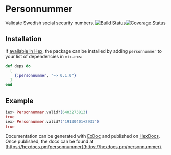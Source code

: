 # Personnummer
Validate Swedish social security numbers.
[![Build Status](https://travis-ci.org/brolaugh/personnummer-elixir.svg?branch=master)](https://travis-ci.org/brolaugh/personnummer-elixir)[![Coverage Status](https://coveralls.io/repos/github/brolaugh/personnummer-elixir/badge.svg?branch=master)](https://coveralls.io/github/brolaugh/personnummer-elixir?branch=master)
## Installation

If [available in Hex](https://hex.pm/docs/publish), the package can be installed
by adding `personnummer` to your list of dependencies in `mix.exs`:

```elixir
def deps do
  [
    {:personnummer, "~> 0.1.0"}
  ]
end
```

## Example

```elixir
iex> Personnummer.valid?(6403273813)
true
iex> Personnummer.valid?("19130401+2931")
true
```


Documentation can be generated with [ExDoc](https://github.com/elixir-lang/ex_doc)
and published on [HexDocs](https://hexdocs.pm). Once published, the docs can
be found at [https://hexdocs.pm/personnummer](https://hexdocs.pm/personnummer).

